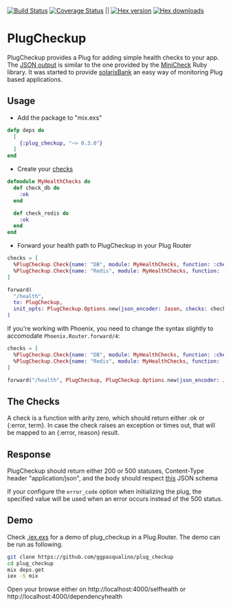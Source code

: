 [![Build Status](https://travis-ci.org/ggpasqualino/plug_checkup.svg?branch=master)](https://travis-ci.org/ggpasqualino/plug_checkup)
[![Coverage Status](https://coveralls.io/repos/github/ggpasqualino/plug_checkup/badge.svg?branch=master)](https://coveralls.io/github/ggpasqualino/plug_checkup?branch=master)
||
[![Hex version](https://img.shields.io/hexpm/v/plug_checkup.svg)](https://hex.pm/packages/plug_checkup)
[![Hex downloads](https://img.shields.io/hexpm/dt/plug_checkup.svg)](https://hex.pm/packages/plug_checkup)

# PlugCheckup

PlugCheckup provides a Plug for adding simple health checks to your app. The [JSON output](#response) is similar to the one provided by the [MiniCheck](https://github.com/workshare/mini-check) Ruby library. It was started to provide [solarisBank](https://www.solarisbank.de/en/) an easy way of monitoring Plug based applications.

## Usage

- Add the package to "mix.exs"
```elixir
defp deps do
  [
    {:plug_checkup, "~> 0.3.0"}
  ]
end
```

- Create your [checks](#the-checks)
```elixir
defmodule MyHealthChecks do
  def check_db do
    :ok
  end

  def check_redis do
    :ok
  end
end
```

- Forward your health path to PlugCheckup in your Plug Router
```elixir
checks = [
  %PlugCheckup.Check{name: "DB", module: MyHealthChecks, function: :check_db},
  %PlugCheckup.Check{name: "Redis", module: MyHealthChecks, function: :check_redis}
]

forward(
  "/health",
  to: PlugCheckup,
  init_opts: PlugCheckup.Options.new(json_encoder: Jason, checks: checks)
)
```

If you're working with Phoenix, you need to change the syntax slightly to
accomodate `Phoenix.Router.forward/4`:

```elixir
checks = [
  %PlugCheckup.Check{name: "DB", module: MyHealthChecks, function: :check_db},
  %PlugCheckup.Check{name: "Redis", module: MyHealthChecks, function: :check_redis}
]

forward("/health", PlugCheckup, PlugCheckup.Options.new(json_encoder: Jason, checks: checks))
```

## The Checks
A check is a function with arity zero, which should return either :ok or {:error, term}. In case the check raises an exception or times out, that will be mapped to an {:error, reason} result.

## Response

PlugCheckup should return either 200 or 500 statuses, Content-Type header "application/json", and the body should respect [this](priv/schemas/health_check_response.json) JSON schema

If your configure the `error_code` option when initializing the plug, the specified value will be used when an error occurs instead of the 500 status.

## Demo

Check [.iex.exs](.iex.exs) for a demo of plug_checkup in a Plug.Router. The demo can be run as following.
```sh
git clone https://github.com/ggpasqualino/plug_checkup
cd plug_checkup
mix deps.get
iex -S mix
```
Open your browse either on http://localhost:4000/selfhealth or http://localhost:4000/dependencyhealth
